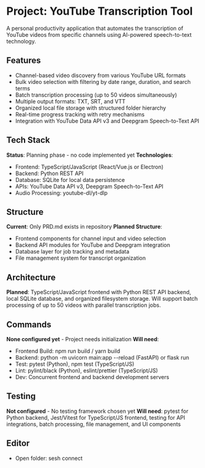 # Project: YouTube Transcription Tool
A personal productivity application that automates the transcription of YouTube videos from specific channels using AI-powered speech-to-text technology.

## Features
- Channel-based video discovery from various YouTube URL formats
- Bulk video selection with filtering by date range, duration, and search terms
- Batch transcription processing (up to 50 videos simultaneously)
- Multiple output formats: TXT, SRT, and VTT
- Organized local file storage with structured folder hierarchy
- Real-time progress tracking with retry mechanisms
- Integration with YouTube Data API v3 and Deepgram Speech-to-Text API

## Tech Stack
**Status**: Planning phase - no code implemented yet
**Technologies**:
- Frontend: TypeScript/JavaScript (React/Vue.js or Electron)
- Backend: Python REST API
- Database: SQLite for local data persistence
- APIs: YouTube Data API v3, Deepgram Speech-to-Text API
- Audio Processing: youtube-dl/yt-dlp

## Structure
**Current**: Only PRD.md exists in repository
**Planned Structure**:
- Frontend components for channel input and video selection
- Backend API modules for YouTube and Deepgram integration
- Database layer for job tracking and metadata
- File management system for transcript organization

## Architecture
**Planned**: TypeScript/JavaScript frontend with Python REST API backend, local SQLite database, and organized filesystem storage. Will support batch processing of up to 50 videos with parallel transcription jobs.

## Commands
**None configured yet** - Project needs initialization
**Will need**:
- Frontend Build: npm run build / yarn build
- Backend: python -m uvicorn main:app --reload (FastAPI) or flask run
- Test: pytest (Python), npm test (TypeScript/JS)
- Lint: pylint/black (Python), eslint/prettier (TypeScript/JS)
- Dev: Concurrent frontend and backend development servers

## Testing
**Not configured** - No testing framework chosen yet
**Will need**: pytest for Python backend, Jest/Vitest for TypeScript/JS frontend, testing for API integrations, batch processing, file management, and UI components

## Editor
- Open folder: sesh connect
